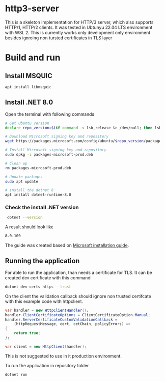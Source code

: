 # http3-server

This is a skeleton implementation for HTTP/3 server, which also supports HTTP/1, HTTP/2 clients. It was tested in Ubtunyu 22.04 LTS environment with WSL 2. This is currently works only development only environment besides ignroing non tursted certificates in TLS layer

# Build and run

## Install MSQUIC
```bash
apt install libmsquic
```

## Install .NET 8.0
Open the terminal with following commands

```bash
# Get Ubuntu version
declare repo_version=$(if command -v lsb_release &> /dev/null; then lsb_release -r -s; else grep -oP '(?<=^VERSION_ID=).+' /etc/os-release | tr -d '"'; fi)

# Download Microsoft signing key and repository
wget https://packages.microsoft.com/config/ubuntu/$repo_version/packages-microsoft-prod.deb -O packages-microsoft-prod.deb

# Install Microsoft signing key and repository
sudo dpkg -i packages-microsoft-prod.deb

# Clean up
rm packages-microsoft-prod.deb

# Update packages
sudo apt update

# install the dotnet 8
apt install dotnet-runtime-8.0
```

### Check the install .NET version
```bash
 dotnet --version
```
A result should look like
```bash
8.0.100
```

The guide was created based on [Microsoft installation guide](https://learn.microsoft.com/en-us/dotnet/core/install/linux-ubuntu).

## Running the application
For able to run the application, than needs a certificate for TLS. It can be created dev certificate with this command 
```bash
dotnet dev-certs https --trust
```

On the client the validation callback should ignore non trusted certifcate with this example code with httpclient.
```C#
var handler = new HttpClientHandler();
handler.ClientCertificateOptions = ClientCertificateOption.Manual;
handler.ServerCertificateCustomValidationCallback = 
    (httpRequestMessage, cert, cetChain, policyErrors) =>
{
    return true;
};

var client = new HttpClient(handler);
```
This is not suggested to use in it production environment.

To run the application in repository folder
```bash
dotnet run
```
